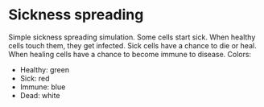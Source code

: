 # Sickness spreading
Simple sickness spreading simulation. Some cells start sick. When healthy cells touch them, they get infected. Sick cells have a chance to die or heal. When healing cells have a chance to become immune to disease. Colors:

- Healthy: green
- Sick: red
- Immune: blue
- Dead: white

